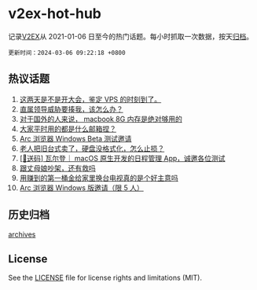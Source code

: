 # v2ex-hot-hub

 记录[V2EX](https://www.v2ex.com/)从 2021-01-06 日至今的热门话题。每小时抓取一次数据，按天[归档](archives)。

`更新时间：2024-03-06 09:22:18 +0800`

## 热议话题

1. [这两天是不是开大会，鉴定 VPS 的时刻到了。](https://www.v2ex.com/t/1020683)
1. [直属领导威胁要揍我，该怎么办？](https://www.v2ex.com/t/1020754)
1. [对于国外的人来说， macbook 8G 内存是绝对够用的](https://www.v2ex.com/t/1020715)
1. [大家平时用的都是什么邮箱捏？](https://www.v2ex.com/t/1020706)
1. [Arc 浏览器 Windows Beta 测试邀请](https://www.v2ex.com/t/1020905)
1. [老人把旧台式卖了，硬盘没格式化，怎么止损？](https://www.v2ex.com/t/1020733)
1. [[🎁送码] 瓦尔登｜ macOS 原生开发的日程管理 App，诚邀各位测试](https://www.v2ex.com/t/1020647)
1. [跟丈母娘吵架，还有救吗](https://www.v2ex.com/t/1020932)
1. [用赚到的第一桶金给家里换台电视真的是个好主意吗](https://www.v2ex.com/t/1020697)
1. [Arc 浏览器 Windows 版邀请（限 5 人）](https://www.v2ex.com/t/1020899)

## 历史归档

[archives](archives)

## License

See the [LICENSE](LICENSE) file for license rights and limitations (MIT).
